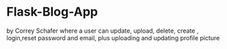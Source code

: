 # Flask-Blog-App
by Correy Schafer 
where a user can update, upload, delete, create , login,reset password and email, plus uploading and updating profile picture
